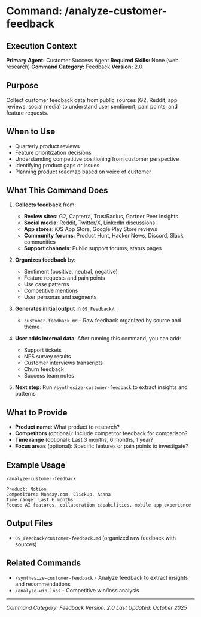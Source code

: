 # Command: /analyze-customer-feedback

## Execution Context
**Primary Agent:** Customer Success Agent
**Required Skills:** None (web research)
**Command Category:** Feedback
**Version:** 2.0

## Purpose
Collect customer feedback data from public sources (G2, Reddit, app reviews, social media) to understand user sentiment, pain points, and feature requests.

## When to Use
- Quarterly product reviews
- Feature prioritization decisions
- Understanding competitive positioning from customer perspective
- Identifying product gaps or issues
- Planning product roadmap based on voice of customer

## What This Command Does
1. **Collects feedback** from:
   - **Review sites**: G2, Capterra, TrustRadius, Gartner Peer Insights
   - **Social media**: Reddit, Twitter/X, LinkedIn discussions
   - **App stores**: iOS App Store, Google Play Store reviews
   - **Community forums**: Product Hunt, Hacker News, Discord, Slack communities
   - **Support channels**: Public support forums, status pages

2. **Organizes feedback** by:
   - Sentiment (positive, neutral, negative)
   - Feature requests and pain points
   - Use case patterns
   - Competitive mentions
   - User personas and segments

3. **Generates initial output** in `09_Feedback/`:
   - `customer-feedback.md` - Raw feedback organized by source and theme

4. **User adds internal data**: After running this command, you can add:
   - Support tickets
   - NPS survey results
   - Customer interviews transcripts
   - Churn feedback
   - Success team notes

5. **Next step**: Run `/synthesize-customer-feedback` to extract insights and patterns

## What to Provide
- **Product name**: What product to research?
- **Competitors** (optional): Include competitor feedback for comparison?
- **Time range** (optional): Last 3 months, 6 months, 1 year?
- **Focus areas** (optional): Specific features or pain points to investigate?

## Example Usage
```
/analyze-customer-feedback

Product: Notion
Competitors: Monday.com, ClickUp, Asana
Time range: Last 6 months
Focus: AI features, collaboration capabilities, mobile app experience
```

## Output Files
- `09_Feedback/customer-feedback.md` (organized raw feedback with sources)

## Related Commands
- `/synthesize-customer-feedback` - Analyze feedback to extract insights and recommendations
- `/analyze-win-loss` - Competitive win/loss analysis

---

*Command Category: Feedback*
*Version: 2.0*
*Last Updated: October 2025*

